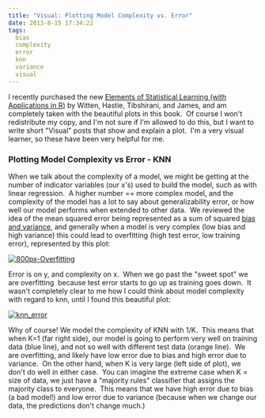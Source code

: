 ```yaml
---
title: "Visual: Plotting Model Complexity vs. Error"
date: 2013-8-15 17:34:22
tags:
  bias
  complexity
  error
  knn
  variance
  visual
---
```



I recently purchased the new [Elements of Statistical Learning (with Applications in R)](http://www.amazon.com/Introduction-Statistical-Learning-Applications-Statistics/dp/1461471370) by Witten, Hastie, Tibshirani, and James, and am completely taken with the beautiful plots in this book.  Of course I won't redistribute my copy, and I'm not sure if I'm allowed to do this, but I want to write short "Visual" posts that show and explain a plot.  I'm a very visual learner, so these have been very helpful for me.

### Plotting Model Complexity vs Error - KNN

When we talk about the complexity of a model, we might be getting at the number of indicator variables (our x's) used to build the model, such as with linear regression.  A higher number == more complex model, and the complexity of the model has a lot to say about generalizability error, or how well our model performs when extended to other data.  We reviewed the idea of the mean squared error being represented as a sum of squared [bias and variance](http://www.vbmis.com/learn/?p=127 "Bias and Variance Tradeoff"), and generally when a model is very complex (low bias and high variance) this could lead to overfitting (high test error, low training error), represented by this plot:

[![800px-Overfitting](http://www.vbmis.com/learn/wp-content/uploads/2013/06/800px-Overfitting-785x578.png)](http://www.vbmis.com/learn/wp-content/uploads/2013/06/800px-Overfitting.png)

Error is on y, and complexity on x.  When we go past the "sweet spot" we are overfitting  because test error starts to go up as training goes down.  It wasn't completely clear to me how I could think about model complexity with regard to knn, until I found this beautiful plot:

[![knn_error](http://www.vbmis.com/learn/wp-content/uploads/2013/08/knn_error1.png)](http://www.vbmis.com/learn/wp-content/uploads/2013/08/knn_error1.png)

Why of course! We model the complexity of KNN with 1/K.  This means that when K=1 (far right side), our model is going to perform very well on training data (blue line), and not so well with different test data (orange line).  We are overfitting, and likely have low error due to bias and high error due to variance.  On the other hand, when K is very large (left side of plot), we don't do well in either case.  You can imagine the extreme case when K = size of data, we just have a "majority rules" classifier that assigns the majority class to everyone.  This means that we have high error due to bias (a bad model!) and low error due to variance (because when we change our data, the predictions don't change much.)
